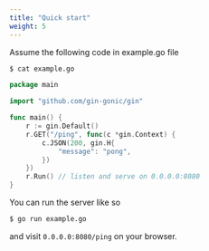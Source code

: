 ```yaml
---
title: "Quick start"
weight: 5
---
```


Assume the following code in example.go file


```sh
$ cat example.go
```

```go
package main

import "github.com/gin-gonic/gin"

func main() {
	r := gin.Default()
	r.GET("/ping", func(c *gin.Context) {
		c.JSON(200, gin.H{
			"message": "pong",
		})
	})
	r.Run() // listen and serve on 0.0.0.0:8080
}
```

You can run the server like so
```bash
$ go run example.go
```
and visit `0.0.0.0:8080/ping` on your browser.
